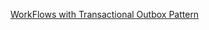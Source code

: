 [WorkFlows with Transactional Outbox Pattern](https://docs.dapr.io/developing-applications/building-blocks/state-management/howto-outbox/)